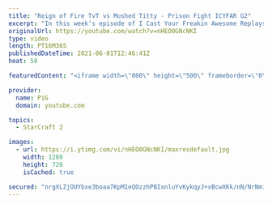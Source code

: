 ```yaml
---
title: "Reign of Fire TvT vs Mushed Titty - Prison Fight ICYFAR G2"
excerpt: "In this week’s episode of I Cast Your Freakin Awesome Replays (ICYFAR) players had to get stabby, because they were only allowed to make 35 max workers!\r THIS WEEKS ICYFAR CHALLENGE: \"Now you see me, now you dont!\" Send in your best games using cloaked and burrowed units! Send submissions to eonblu95@gmail.com"
originalUrl: https://youtube.com/watch?v=nHEO0GNcNKI
type: video
length: PT16M36S
publishedDateTime: 2021-06-01T12:46:41Z
heat: 50

featuredContent: "<iframe width=\"800\" height=\"500\" frameborder=\"0\" src=\"https://www.youtube.com/embed/nHEO0GNcNKI\" allow=\"accelerometer; autoplay; encrypted-media; gyroscope; picture-in-picture\" allowfullscreen></iframe>"

provider:
  name: PiG
  domain: youtube.com

topics:
  - StarCraft 2

images:
  - url: https://i.ytimg.com/vi/nHEO0GNcNKI/maxresdefault.jpg
    width: 1280
    height: 720
    isCached: true

secured: "nrgXLZjOUYbxe3boaa7KpM1eQOzzhPBIxnluYvKykqyJ+xBcwXKk/nN/NrNmiCO2kCmc8UtJImfzOmQRfZBb7ZktreFFmX4so/7+cQGJ4aCfdRFkRvb7XRB0Em3mJdki80I1uYIJI+Ly1qWMyG3rx3fIBbsaePdZRcXy8zxr3l6A7ufc0lH+P8xxcXdtS26qjuKJTtl+so/opvFr6fDDFj1lYmue9xhukh+5PDRdI/+QyAh0y5azJD1N9epTYpEN4tiAmFf7p6NuJ5tMjjRCJshtFF/EkyimYzqyiM4lcO3OU6d2WZoIa7TYKrd1339KH31G7ntq98gU600atVoNCUMZBh3SBalyIlJhZDQmPcVUDYpEXZm98p9A+7JvXIBN0A1SWqxEggGp4WirUjwvQk9oSQgQTb1YAoYb7kM10Qw=;h9DZbgG9FYc+A6UX1/QiKA=="
---
```


